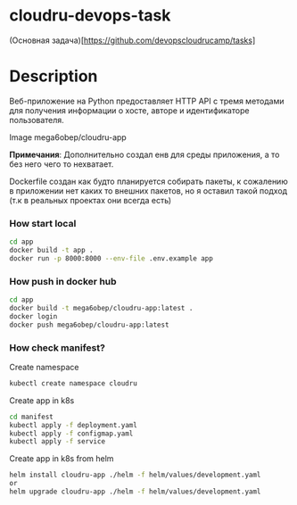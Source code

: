 # cloudru-devops-task

(Основная задача)[https://github.com/devopscloudrucamp/tasks]
# Description
Веб-приложение на Python предоставляет HTTP API с тремя методами для получения информации о хосте, авторе и идентификаторе пользователя.

Image mega6obep/cloudru-app

**Примечания**: 
Дополнительно создал енв для среды приложения, а то без него чего то нехватает.

Dockerfile создан как будто планируется собирать пакеты, к сожалению в приложении нет каких то внешних пакетов, но я оставил такой подход (т.к в реальных проектах они всегда есть)

### How start local
```bash
cd app
docker build -t app .
docker run -p 8000:8000 --env-file .env.example app
```

### How push in docker hub
```bash
cd app
docker build -t mega6obep/cloudru-app:latest .
docker login
docker push mega6obep/cloudru-app:latest
```

### How check manifest?
Create namespace
```bash
kubectl create namespace cloudru
```

Create app in k8s
```bash
cd manifest
kubectl apply -f deployment.yaml
kubectl apply -f configmap.yaml
kubectl apply -f service
```


Create app in k8s from helm
```bash
helm install cloudru-app ./helm -f helm/values/development.yaml
or
helm upgrade cloudru-app ./helm -f helm/values/development.yaml
```


